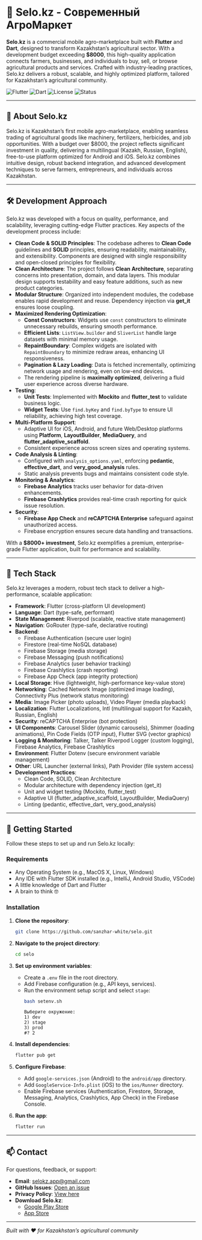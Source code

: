 # 🏡 Selo.kz - Современный АгроМаркет

**Selo.kz** is a commercial mobile agro-marketplace built with **Flutter** and **Dart**, designed to transform Kazakhstan’s agricultural sector. With a development budget exceeding **$8000**, this high-quality application connects farmers, businesses, and individuals to buy, sell, or browse agricultural products and services. Crafted with industry-leading practices, Selo.kz delivers a robust, scalable, and highly optimized platform, tailored for Kazakhstan’s agricultural community.

![Flutter](https://img.shields.io/badge/Framework-Flutter-blue)
![Dart](https://img.shields.io/badge/Language-Dart-0175C2)
![License](https://img.shields.io/badge/License-MIT-green)
![Status](https://img.shields.io/badge/Status-In%20Development-yellow)

---

## 🌾 About Selo.kz

Selo.kz is Kazakhstan’s first mobile agro-marketplace, enabling seamless trading of agricultural goods like machinery, fertilizers, herbicides, and job opportunities. With a budget over $8000, the project reflects significant investment in quality, delivering a multilingual (Kazakh, Russian, English), free-to-use platform optimized for Android and iOS. Selo.kz combines intuitive design, robust backend integration, and advanced development techniques to serve farmers, entrepreneurs, and individuals across Kazakhstan.

---

## 🛠️ Development Approach

Selo.kz was developed with a focus on quality, performance, and scalability, leveraging cutting-edge Flutter practices. Key aspects of the development process include:

- **Clean Code & SOLID Principles**: The codebase adheres to **Clean Code** guidelines and **SOLID** principles, ensuring readability, maintainability, and extensibility. Components are designed with single responsibility and open-closed principles for flexibility.
- **Clean Architecture**: The project follows **Clean Architecture**, separating concerns into presentation, domain, and data layers. This modular design supports testability and easy feature additions, such as new product categories.
- **Modular Structure**: Organized into independent modules, the codebase enables rapid development and reuse. Dependency injection via **get_it** ensures loose coupling.
- **Maximized Rendering Optimization**:
  - **Const Constructors**: Widgets use `const` constructors to eliminate unnecessary rebuilds, ensuring smooth performance.
  - **Efficient Lists**: `ListView.builder` and `SliverList` handle large datasets with minimal memory usage.
  - **RepaintBoundary**: Complex widgets are isolated with `RepaintBoundary` to minimize redraw areas, enhancing UI responsiveness.
  - **Pagination & Lazy Loading**: Data is fetched incrementally, optimizing network usage and rendering, even on low-end devices.
  - The rendering pipeline is **maximally optimized**, delivering a fluid user experience across diverse hardware.
- **Testing**:
  - **Unit Tests**: Implemented with **Mockito** and **flutter_test** to validate business logic.
  - **Widget Tests**: Use `find.byKey` and `find.byType` to ensure UI reliability, achieving high test coverage.
- **Multi-Platform Support**:
  - Adaptive UI for iOS, Android, and future Web/Desktop platforms using **Platform**, **LayoutBuilder**, **MediaQuery**, and **flutter_adaptive_scaffold**.
  - Consistent experience across screen sizes and operating systems.
- **Code Analysis & Linting**:
  - Configured with `analysis_options.yaml`, enforcing **pedantic**, **effective_dart**, and **very_good_analysis** rules.
  - Static analysis prevents bugs and maintains consistent code style.
- **Monitoring & Analytics**:
  - **Firebase Analytics** tracks user behavior for data-driven enhancements.
  - **Firebase Crashlytics** provides real-time crash reporting for quick issue resolution.
- **Security**:
  - **Firebase App Check** and **reCAPTCHA Enterprise** safeguard against unauthorized access.
  - Firebase encryption ensures secure data handling and transactions.

With a **$8000+ investment**, Selo.kz exemplifies a premium, enterprise-grade Flutter application, built for performance and scalability.

---

## 🧰 Tech Stack

Selo.kz leverages a modern, robust tech stack to deliver a high-performance, scalable application:

- **Framework**: Flutter (cross-platform UI development)
- **Language**: Dart (type-safe, performant)
- **State Management**: Riverpod (scalable, reactive state management)
- **Navigation**: GoRouter (type-safe, declarative routing)
- **Backend**:
  - Firebase Authentication (secure user login)
  - Firestore (real-time NoSQL database)
  - Firebase Storage (media storage)
  - Firebase Messaging (push notifications)
  - Firebase Analytics (user behavior tracking)
  - Firebase Crashlytics (crash reporting)
  - Firebase App Check (app integrity protection)
- **Local Storage**: Hive (lightweight, high-performance key-value store)
- **Networking**: Cached Network Image (optimized image loading), Connectivity Plus (network status monitoring)
- **Media**: Image Picker (photo uploads), Video Player (media playback)
- **Localization**: Flutter Localizations, Intl (multilingual support for Kazakh, Russian, English)
- **Security**: reCAPTCHA Enterprise (bot protection)
- **UI Components**: Carousel Slider (dynamic carousels), Shimmer (loading animations), Pin Code Fields (OTP input), Flutter SVG (vector graphics)
- **Logging & Monitoring**: Talker, Talker Riverpod Logger (custom logging), Firebase Analytics, Firebase Crashlytics
- **Environment**: Flutter Dotenv (secure environment variable management)
- **Other**: URL Launcher (external links), Path Provider (file system access)
- **Development Practices**:
  - Clean Code, SOLID, Clean Architecture
  - Modular architecture with dependency injection (get_it)
  - Unit and widget testing (Mockito, flutter_test)
  - Adaptive UI (flutter_adaptive_scaffold, LayoutBuilder, MediaQuery)
  - Linting (pedantic, effective_dart, very_good_analysis)

---

## 🚀 Getting Started

Follow these steps to set up and run Selo.kz locally:

### Requirements

- Any Operating System (e.g., MacOS X, Linux, Windows)
- Any IDE with Flutter SDK installed (e.g., IntelliJ, Android Studio, VSCode)
- A little knowledge of Dart and Flutter
- A brain to think 🤓

### Installation

1. **Clone the repository**:
   ```bash
   git clone https://github.com/sanzhar-white/selo.git
   ```

2. **Navigate to the project directory**:
   ```bash
   cd selo
   ```

3. **Set up environment variables**:
   - Create a `.env` file in the root directory.
   - Add Firebase configuration (e.g., API keys, services).
   - Run the environment setup script and select `stage`:
     ```bash
     bash setenv.sh
     ```
     ```
     Выберите окружение:
     1) dev
     2) stage
     3) prod
     #? 2
     ```

4. **Install dependencies**:
   ```bash
   flutter pub get
   ```

5. **Configure Firebase**:
   - Add `google-services.json` (Android) to the `android/app` directory.
   - Add `GoogleService-Info.plist` (iOS) to the `ios/Runner` directory.
   - Enable Firebase services (Authentication, Firestore, Storage, Messaging, Analytics, Crashlytics, App Check) in the Firebase Console.

6. **Run the app**:
   ```bash
   flutter run
   ```

---

## 📫 Contact

For questions, feedback, or support:

- **Email**: [selokz.app@gmail.com](mailto:selokz.app@gmail.com)
- **GitHub Issues**: [Open an issue](https://github.com/sanzhar-white/selo/issues)
- **Privacy Policy**: [View here](https://sites.google.com/view/privacypolicyselo/%d0%B3%D0%BB%D0%B0%D0%B2%D0%BD%D0%B0%D1%8F-%D1%81%D1%82%D1%80%D0%B0%D0%BD%D0%B8%D1%86%D0%B0)
- **Download Selo.kz**:
  - [Google Play Store](https://play.google.com/store/apps/details?id=com.selo.app)
  - [App Store](https://apps.apple.com/kz/app/selo-kz/id6747386777)

---

*Built with ❤️ for Kazakhstan’s agricultural community*
